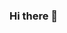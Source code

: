 ### Hi there 👋

<!--
**kerimov-ikh/kerimov-ikh** is a ✨ _special_ ✨ repository because its `README.md` (this file) appears on your GitHub profile.

Here are some ideas to get you started:

- 🌱 I’m currently learning MFUA
- 👯 I’m looking to collaborate on EPAM
- 🤔 I’m looking for help with MY BROTHER
- 💬 Ask me about NOTHING
- 😄 Pronouns: HE/HIM
- ⚡ Fun fact: HARD TO FIND, EASY TO LOST 
-->
